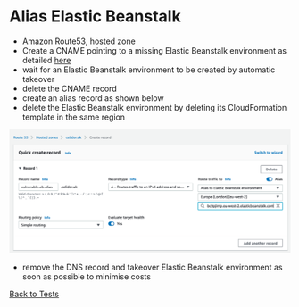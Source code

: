 # Alias Elastic Beanstalk
* Amazon Route53, hosted zone
* Create a CNAME pointing to a missing Elastic Beanstalk environment as detailed [here](cname-eb.md)
* wait for an Elastic Beanstalk environment to be created by automatic takeover
* delete the CNAME record
* create an alias record as shown below
* delete the Elastic Beanstalk environment by deleting its CloudFormation template in the same region

![Alt text](images/alias-eb.png?raw=true "Example DNS record")

* remove the DNS record and takeover Elastic Beanstalk environment as soon as possible to minimise costs

[Back to Tests](../tests.md)
